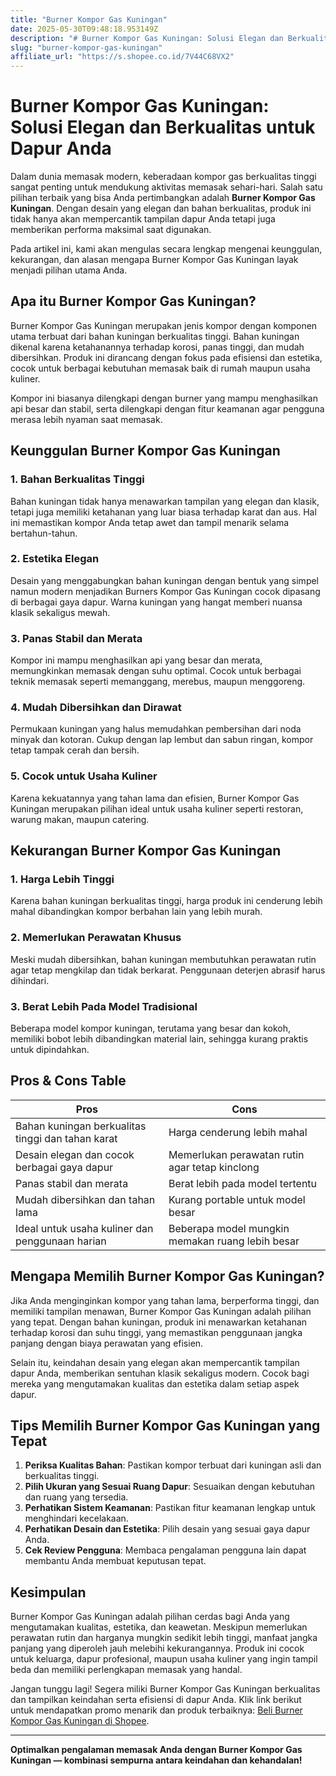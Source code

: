 ```yaml
---
title: "Burner Kompor Gas Kuningan"
date: 2025-05-30T09:48:18.953149Z
description: "# Burner Kompor Gas Kuningan: Solusi Elegan dan Berkualitas untuk Dapur Anda..."
slug: "burner-kompor-gas-kuningan"
affiliate_url: "https://s.shopee.co.id/7V44C68VX2"
---
```

# Burner Kompor Gas Kuningan: Solusi Elegan dan Berkualitas untuk Dapur Anda

Dalam dunia memasak modern, keberadaan kompor gas berkualitas tinggi sangat penting untuk mendukung aktivitas memasak sehari-hari. Salah satu pilihan terbaik yang bisa Anda pertimbangkan adalah **Burner Kompor Gas Kuningan**. Dengan desain yang elegan dan bahan berkualitas, produk ini tidak hanya akan mempercantik tampilan dapur Anda tetapi juga memberikan performa maksimal saat digunakan.

Pada artikel ini, kami akan mengulas secara lengkap mengenai keunggulan, kekurangan, dan alasan mengapa Burner Kompor Gas Kuningan layak menjadi pilihan utama Anda.

## Apa itu Burner Kompor Gas Kuningan?

Burner Kompor Gas Kuningan merupakan jenis kompor dengan komponen utama terbuat dari bahan kuningan berkualitas tinggi. Bahan kuningan dikenal karena ketahanannya terhadap korosi, panas tinggi, dan mudah dibersihkan. Produk ini dirancang dengan fokus pada efisiensi dan estetika, cocok untuk berbagai kebutuhan memasak baik di rumah maupun usaha kuliner.

Kompor ini biasanya dilengkapi dengan burner yang mampu menghasilkan api besar dan stabil, serta dilengkapi dengan fitur keamanan agar pengguna merasa lebih nyaman saat memasak.

## Keunggulan Burner Kompor Gas Kuningan

### 1. Bahan Berkualitas Tinggi

Bahan kuningan tidak hanya menawarkan tampilan yang elegan dan klasik, tetapi juga memiliki ketahanan yang luar biasa terhadap karat dan aus. Hal ini memastikan kompor Anda tetap awet dan tampil menarik selama bertahun-tahun.

### 2. Estetika Elegan

Desain yang menggabungkan bahan kuningan dengan bentuk yang simpel namun modern menjadikan Burners Kompor Gas Kuningan cocok dipasang di berbagai gaya dapur. Warna kuningan yang hangat memberi nuansa klasik sekaligus mewah.

### 3. Panas Stabil dan Merata

Kompor ini mampu menghasilkan api yang besar dan merata, memungkinkan memasak dengan suhu optimal. Cocok untuk berbagai teknik memasak seperti memanggang, merebus, maupun menggoreng.

### 4. Mudah Dibersihkan dan Dirawat

Permukaan kuningan yang halus memudahkan pembersihan dari noda minyak dan kotoran. Cukup dengan lap lembut dan sabun ringan, kompor tetap tampak cerah dan bersih.

### 5. Cocok untuk Usaha Kuliner

Karena kekuatannya yang tahan lama dan efisien, Burner Kompor Gas Kuningan merupakan pilihan ideal untuk usaha kuliner seperti restoran, warung makan, maupun catering.

## Kekurangan Burner Kompor Gas Kuningan

### 1. Harga Lebih Tinggi

Karena bahan kuningan berkualitas tinggi, harga produk ini cenderung lebih mahal dibandingkan kompor berbahan lain yang lebih murah.

### 2. Memerlukan Perawatan Khusus

Meski mudah dibersihkan, bahan kuningan membutuhkan perawatan rutin agar tetap mengkilap dan tidak berkarat. Penggunaan deterjen abrasif harus dihindari.

### 3. Berat Lebih Pada Model Tradisional

Beberapa model kompor kuningan, terutama yang besar dan kokoh, memiliki bobot lebih dibandingkan material lain, sehingga kurang praktis untuk dipindahkan.

## Pros & Cons Table

| **Pros**                                             | **Cons**                                                |
|-----------------------------------------------------|--------------------------------------------------------|
| Bahan kuningan berkualitas tinggi dan tahan karat | Harga cenderung lebih mahal                          |
| Desain elegan dan cocok berbagai gaya dapur     | Memerlukan perawatan rutin agar tetap kinclong      |
| Panas stabil dan merata                          | Berat lebih pada model tertentu                     |
| Mudah dibersihkan dan tahan lama                | Kurang portable untuk model besar                  |
| Ideal untuk usaha kuliner dan penggunaan harian | Beberapa model mungkin memakan ruang lebih besar  |

## Mengapa Memilih Burner Kompor Gas Kuningan?

Jika Anda menginginkan kompor yang tahan lama, berperforma tinggi, dan memiliki tampilan menawan, Burner Kompor Gas Kuningan adalah pilihan yang tepat. Dengan bahan kuningan, produk ini menawarkan ketahanan terhadap korosi dan suhu tinggi, yang memastikan penggunaan jangka panjang dengan biaya perawatan yang efisien.

Selain itu, keindahan desain yang elegan akan mempercantik tampilan dapur Anda, memberikan sentuhan klasik sekaligus modern. Cocok bagi mereka yang mengutamakan kualitas dan estetika dalam setiap aspek dapur.

## Tips Memilih Burner Kompor Gas Kuningan yang Tepat

1. **Periksa Kualitas Bahan**: Pastikan kompor terbuat dari kuningan asli dan berkualitas tinggi.
2. **Pilih Ukuran yang Sesuai Ruang Dapur**: Sesuaikan dengan kebutuhan dan ruang yang tersedia.
3. **Perhatikan Sistem Keamanan**: Pastikan fitur keamanan lengkap untuk menghindari kecelakaan.
4. **Perhatikan Desain dan Estetika**: Pilih desain yang sesuai gaya dapur Anda.
5. **Cek Review Pengguna**: Membaca pengalaman pengguna lain dapat membantu Anda membuat keputusan tepat.

## Kesimpulan

Burner Kompor Gas Kuningan adalah pilihan cerdas bagi Anda yang mengutamakan kualitas, estetika, dan keawetan. Meskipun memerlukan perawatan rutin dan harganya mungkin sedikit lebih tinggi, manfaat jangka panjang yang diperoleh jauh melebihi kekurangannya. Produk ini cocok untuk keluarga, dapur profesional, maupun usaha kuliner yang ingin tampil beda dan memiliki perlengkapan memasak yang handal.

Jangan tunggu lagi! Segera miliki Burner Kompor Gas Kuningan berkualitas dan tampilkan keindahan serta efisiensi di dapur Anda. Klik link berikut untuk mendapatkan promo menarik dan produk terbaiknya: [Beli Burner Kompor Gas Kuningan di Shopee](https://s.shopee.co.id/7V44C68VX2).

---

**Optimalkan pengalaman memasak Anda dengan Burner Kompor Gas Kuningan — kombinasi sempurna antara keindahan dan kehandalan!**